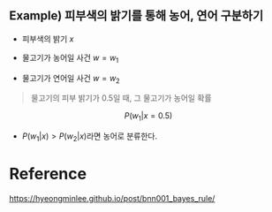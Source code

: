
## Example) 피부색의 밝기를 통해 농어, 연어 구분하기

- 피부색의 밝기 $x$

- 물고기가 농어일 사건 $w=w_1$

- 물고기가 연어일 사건 $w=w_2$

>물고기의 피부 밝기가 0.5일 때, 그 물고기가 농어일 확률

$$
P(w_1 |x=0.5)
$$

* $P(w_1|x)>P(w_2|x)$라면 농어로 분류한다.

# Reference

https://hyeongminlee.github.io/post/bnn001_bayes_rule/